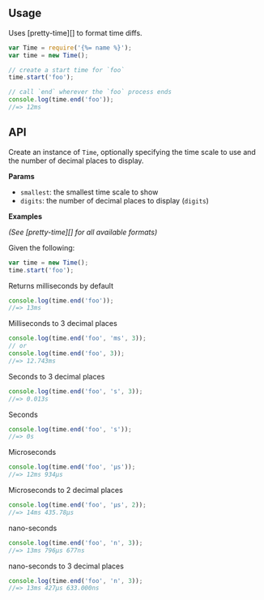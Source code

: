## Usage

Uses [pretty-time][] to format time diffs.

```js
var Time = require('{%= name %}');
var time = new Time();

// create a start time for `foo`
time.start('foo');

// call `end` wherever the `foo` process ends
console.log(time.end('foo'));
//=> 12ms
```

## API

Create an instance of `Time`, optionally specifying the time scale to use and the number of decimal places to display.

**Params**

- `smallest`: the smallest time scale to show
- `digits`: the number of decimal places to display (`digits`)

**Examples**

_(See [pretty-time][] for all available formats)_

Given the following:

```js
var time = new Time();
time.start('foo');
```

Returns milliseconds by default

```js
console.log(time.end('foo'));
//=> 13ms
```

Milliseconds to 3 decimal places

```js
console.log(time.end('foo', 'ms', 3));
// or
console.log(time.end('foo', 3));
//=> 12.743ms
```

Seconds to 3 decimal places

```js
console.log(time.end('foo', 's', 3));
//=> 0.013s
```

Seconds

```js
console.log(time.end('foo', 's'));
//=> 0s
```

Microseconds

```js
console.log(time.end('foo', 'μs'));
//=> 12ms 934μs
```

Microseconds to 2 decimal places

```js
console.log(time.end('foo', 'μs', 2));
//=> 14ms 435.78μs
```

nano-seconds

```js
console.log(time.end('foo', 'n', 3));
//=> 13ms 796μs 677ns
```

nano-seconds to 3 decimal places

```js
console.log(time.end('foo', 'n', 3));
//=> 13ms 427μs 633.000ns
```
